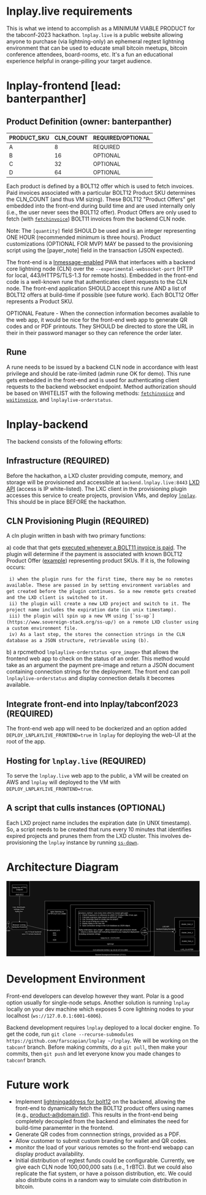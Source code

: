 # lnplay.live requirements

This is what we intend to accomplish as a MINIMUM VIABLE PRODUCT for the tabconf-2023 hackathon. `lnplay.live` is a public website allowing anyone to purchase (via lightning-only) an ephemeral regtest lightning environment that can be used to educate small bitcoin meetups, bitcoin conference attendees, board-rooms, etc. It's a fun an educational experience helpful in orange-pilling your target audience.
# lnplay-frontend [lead: banterpanther]
## Product Definition (owner: banterpanther)

|PRODUCT_SKU|CLN_COUNT|REQUIRED/OPTIONAL|
|---|---|---|
|A|8|REQUIRED|
|B|16|OPTIONAL|
|C|32|OPTIONAL|
|D|64|OPTIONAL|

Each product is defined by a BOLT12 offer which is used to fetch invoices. Paid invoices associated with a particular BOLT12 Product SKU determines the CLN_COUNT (and thus VM sizing). These BOLT12 "Product Offers" get embedded into the front-end during build time and are used internally only (i.e., the user never sees the BOLT12 offer). Product Offers are only used to fetch (with [`fetchinvoice`](https://docs.corelightning.org/reference/lightning-fetchinvoice)) BOLT11 invoices from the backend CLN node. 

Note: The `[quantity]` field SHOULD be used and is an integer representing ONE HOUR (recommended minimum is three hours). Product customizations (OPTIONAL FOR MVP) MAY be passed to the provisioning script using the [payer_note] field in the transaction (JSON expected).

The front-end is a [lnmessage-enabled](https://github.com/aaronbarnardsound/lnmessage) PWA that interfaces with a backend core lightning node (CLN) over the `--experimental-websocket-port` (HTTP for local, 443/HTTPS/TLS-1.3 for remote hosts). Embedded in the front-end code is a well-known rune that authenticates client requests to the CLN node. The front-end application SHOULD accept this rune AND a list of BOLT12 offers at build-time if possible (see future work). Each BOLT12 Offer represents a Product SKU.

OPTIONAL Feature - When the connection information becomes available to the web app, it would be nice for the front-end web app to generate QR codes and or PDF printouts.  They SHOULD be directed to store the URL in their in their password manager so they can reference the order later. 

## Rune

A rune needs to be issued by a backend CLN node in accordance with least privilege and should be rate-limited (admin rune OK for demo). This rune gets embedded in the front-end and is used for authenticating client requests to the backend websocket endpoint. Method authorization should be based on WHITELIST with the following methods: [`fetchinvoice`](https://docs.corelightning.org/reference/lightning-fetchinvoice) and [`waitinvoice`](https://docs.corelightning.org/reference/lightning-waitinvoice), and `lnplaylive-orderstatus`.

# lnplay-backend

The backend consists of the following efforts:

## Infrastructure (REQUIRED)

Before the hackathon, a LXD cluster providing compute, memory, and storage will be provisioned and accessible at `backend.lnplay.live:8443` [LXD API](https://documentation.ubuntu.com/lxd/en/latest/search/?q=API&check_keywords=yes&area=default) (access is IP white-listed). The LXC client in the provisioning plugin accesses this service to create projects, provision VMs, and deploy [`lnplay`](https://github.com/farscapian/lnplay/tree/tabconf). This should be in place BEFORE the hackathon.

## CLN Provisioning Plugin (REQUIRED)

A cln plugin written in bash with two primary functions:  
  
  a) code that that gets [executed whenever a BOLT11 invoice is paid](https://docs.corelightning.org/docs/event-notifications). The plugin will determine if the payment is associated with known BOLT12 Product Offer ([example](https://github.com/daGoodenough/bolt12-prism/blob/main/prism-plugin.py)) representing product SKUs. If it is, the following occurs:

     i) when the plugin runs for the first time, there may be no remotes available. These are passed in by setting environment variables and get created before the plugin continues. So a new remote gets created and the LXD client is switched to it.
     ii) the plugin will create a new LXD project and switch to it. The project name includes the expiration date (in unix timestamp).
     iii) the plugin will spin up a new VM using [`ss-up`](https://www.sovereign-stack.org/ss-up/) on a remote LXD cluster using a custom environment file.
     iv) As a last step, the stores the connection strings in the CLN database as a JSON structure, retrievable using (b).
  
  b) a rpcmethod `lnplaylive-orderstatus <pre_image>` that allows the frontend web app to check on the status of an order. This method would take as an argument the payment pre-image and return a JSON document containing connection strings for the deployment. The front end can poll `lnplaylive-orderstatus` and display connection details it becomes available.

## Integrate front-end into lnplay/tabconf2023 (REQUIRED)

The front-end web app will need to be dockerized and an option added `DEPLOY_LNPLAYLIVE_FRONTEND=true` in `lnplay` for deploying the web-UI at the root of the app.

## Hosting for `lnplay.live` (REQUIRED)

To serve the `lnplay.live` web app to the public, a VM will be created on AWS and `lnplay` will deployed to the VM with `DEPLOY_LNPLAYLIVE_FRONTEND=true`.

## A script that culls instances (OPTIONAL)

Each LXD project name includes the expiration date (in UNIX timestamp). So, a script needs to be created that runs every 10 minutes that identifies expired projects and prunes them from the LXD cluster. This involves de-provisioning the `lnplay` instance by running [`ss-down`](https://www.sovereign-stack.org/ss-down/).

# Architecture Diagram

![lnplay.live tabconf architecture](./lnplay-live-architecture.drawio1.png)

# Development Environment

Front-end developers can develop however they want. Polar is a good option usually for single-node setups. Another solution is running `lnplay` locally on your dev machine which exposes 5 core lightning nodes to your localhost (`ws://127.0.0.1:6001-6006`).

Backend development requires `lnplay` deployed to a local docker engine. To get the code, run `git clone --recurse-submodules https://github.com/farscapian/lnplay ~/lnplay`. We will be working on the `tabconf` branch. Before making commits, do a `git pull`, then make your commits, then `git push` and let everyone know you made changes to `tabconf` branch.

# Future work

* Implement [lightningaddress for bolt12](https://github.com/rustyrussell/bolt12address) on the backend, allowing the front-end to dynamically fetch the BOLT12 product offers using names (e.g., product-a@domain.tld). This results in the front-end being completely decoupled from the backend and eliminates the need for build-time paramemter in the frontend.
* Generate QR codes from connnection strings, provided as a PDF.
* Allow customer to submit custom branding for wallet and QR codes. 
* monitor the load of your various remotes so the front-end webapp can display product availability.
* Initial distribution of regtest funds could be configurable. Currently, we give each CLN node 100,000,000 sats (i.e., 1 rBTC). But we could also replicate the fiat system, or have a poisson distribution, etc. We could also distribute coins in a random way to simulate coin distribution in bitcoin.
